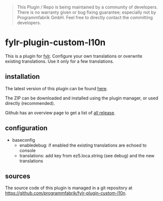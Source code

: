 > This Plugin / Repo is being maintained by a community of developers.
There is no warranty given or bug fixing guarantee; especially not by
Programmfabrik GmbH. Feel free to directly contact the committing
developers.

# fylr-plugin-custom-l10n

This is a plugin for [fylr](https://documentation.fylr.cloud/docs). Configure your own translations or overwrite existing translations. Use it only for a few translations.

## installation

The latest version of this plugin can be found [here](https://github.com/programmfabrik/fylr-plugin-custom-l10n/releases/latest/download/CustomL10n.zip).

The ZIP can be downloaded and installed using the plugin manager, or used directly (recommended).

Github has an overview page to get a list of [all release](https://github.com/programmfabrik/fylr-plugin-custom-l10n/releases/).

## configuration

* baseconfig
    * enabledebug: if enabled the existing translations are echoed to console
    * translations: add key from ez5.loca.string (see debug) and the new translations

## sources

The source code of this plugin is managed in a git repository at <https://github.com/programmfabrik/fylr-plugin-custom-l10n>.
